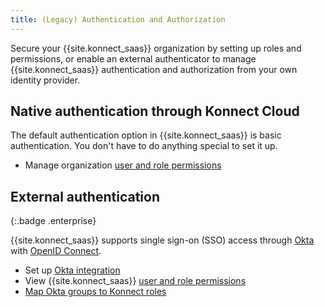 ```yaml
---
title: (Legacy) Authentication and Authorization
---
```

<!-- vale off -->
Secure your {{site.konnect_saas}} organization by setting up roles and
permissions, or enable an external authenticator to manage
{{site.konnect_saas}} authentication and authorization from your own identity
provider.

## Native authentication through Konnect Cloud

The default authentication option in {{site.konnect_saas}} is basic
authentication. You don't have to do anything special to set it up.

* Manage organization [user and role permissions](/konnect/legacy/org-management/users-and-roles)

## External authentication
{:.badge .enterprise}

{{site.konnect_saas}} supports single sign-on (SSO) access through
[Okta](https://developer.okta.com/docs/guides/) with
[OpenID Connect](https://developer.okta.com/docs/concepts/oauth-openid/#openid-connect).

* Set up [Okta integration](/konnect/legacy/org-management/okta-idp)
* View {{site.konnect_saas}} [user and role permissions](/konnect/legacy/org-management/users-and-roles)
* [Map Okta groups to Konnect roles](/konnect/legacy/org-management/okta-idp/#map-roles-to-groups)
